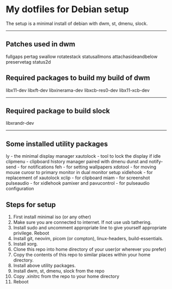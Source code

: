 # My dotfiles for Debian setup
The setup is a minimal install of debian with dwm, st, dmenu, slock.

---
## Patches used in dwm
fullgaps
pertag
swallow
rotatestack
statusallmons
attachasideandbelow
preservetag
status2d

## Required packages to build my build of dwm
libx11-dev
libxft-dev
libxinerama-dev
libxcb-res0-dev
libx11-xcb-dev

---
## Required package to build slock
libxrandr-dev

---
## Some installed utility packages
ly - the minimal display manager
xautolock - tool to lock the display if idle
clipmenu - clipboard history manager paired with dmenu
dunst and notify-send - for notifications
feh - for setting wallpapers
xdotool - for moving mouse curosr to primary monitor in dual monitor setup
xidlehook - for replacement of xautolock
xclip - for clipboard
miam - for screenshot
pulseaudio - for xidlehook
pamixer and pavucontrol - for pulseaudio configuration

## Steps for setup
1. First install minimal iso (or any other)
2. Make sure you are connected to internet. If not use usb tathering.
3. Install sudo and uncomment appropriate line to give yourself appropriate privilege. Reboot
4. Install git, neovim, picom (or compton), linux-headers, build-essentials.
5. Install xorg.
6. Clone this repo into home directory of your user(or wherever you prefer)
7. Copy the contents of this repo to similar places within your home directory.
8. Install above utility packages. 
9. Install dwm, st, dmenu, slock from the repo
10. Copy .xinitrc from the repo to your home directory
11. Reboot
